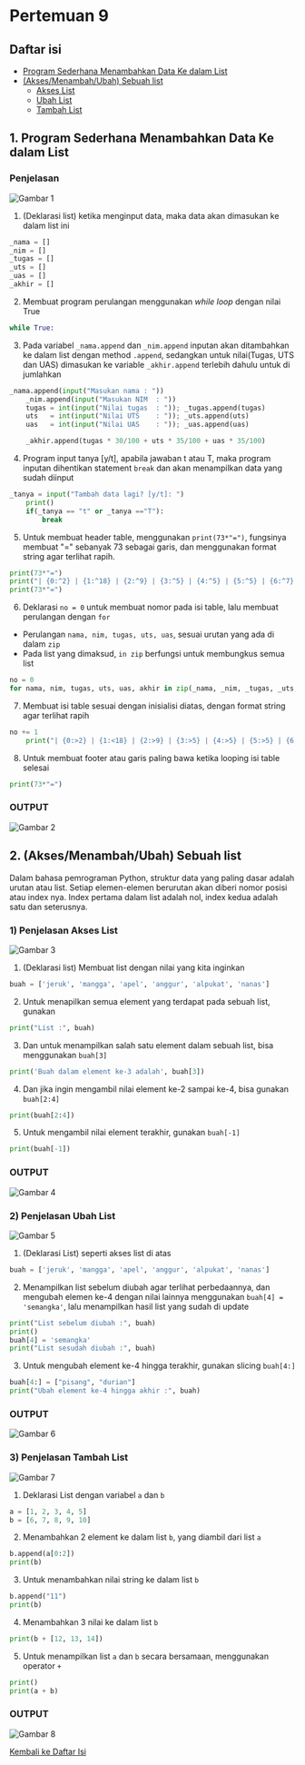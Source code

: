 # Pertemuan 9
## Daftar isi
* [Program Sederhana Menambahkan Data Ke dalam List](https://github.com/kyuurazz/labspy04/#program-sederhana-menambahkan-data-ke-dalam-list)
* [(Akses/Menambah/Ubah) Sebuah list]()
    * [Akses List]()
    * [Ubah List]()
    * [Tambah List]()

## 1. Program Sederhana Menambahkan Data Ke dalam List
### Penjelasan
![Gambar 1](Screenshots/input_data.png)

1. (Deklarasi list) ketika menginput data, maka data akan dimasukan ke dalam list ini
```python
_nama = []
_nim = []
_tugas = []
_uts = []
_uas = []
_akhir = []
```

2. Membuat program perulangan menggunakan _while loop_ dengan nilai True
```python
while True:
```

3. Pada variabel `_nama.append` dan `_nim.append` inputan akan ditambahkan ke dalam list dengan method `.append`, sedangkan untuk nilai(Tugas, UTS dan UAS) dimasukan ke variable `_akhir.append` terlebih dahulu untuk di jumlahkan
```python
_nama.append(input("Masukan nama : "))
    _nim.append(input("Masukan NIM  : "))
    tugas = int(input("Nilai tugas  : ")); _tugas.append(tugas)
    uts   = int(input("Nilai UTS    : ")); _uts.append(uts)
    uas   = int(input("Nilai UAS    : ")); _uas.append(uas)

    _akhir.append(tugas * 30/100 + uts * 35/100 + uas * 35/100)
```

4. Program input tanya [y/t], apabila jawaban t atau T, maka program inputan dihentikan statement `break` dan akan menampilkan data yang sudah diinput
```python
_tanya = input("Tambah data lagi? [y/t]: ")
    print()
    if(_tanya == "t" or _tanya =="T"):
        break
```

5. Untuk membuat header table, menggunakan `print(73*"=")`, fungsinya membuat "=" sebanyak 73 sebagai garis, dan menggunakan format string agar terlihat rapih. 
```python
print(73*"=")
print("| {0:^2} | {1:^18} | {2:^9} | {3:^5} | {4:^5} | {5:^5} | {6:^7} |".format("No", "Nama", "NIM", "Tugas", "UTS", "UAS", "Akhir"))
print(73*"=")
```

6. Deklarasi `no = 0` untuk membuat nomor pada isi table, lalu membuat perulangan dengan `for`
- Perulangan `nama, nim, tugas, uts, uas`, sesuai urutan yang ada di dalam `zip`
- Pada list yang dimaksud, `in zip` berfungsi untuk membungkus semua list
```python
no = 0
for nama, nim, tugas, uts, uas, akhir in zip(_nama, _nim, _tugas, _uts, _uas, _akhir):
```

7. Membuat isi table sesuai dengan inisialisi diatas, dengan format string agar terlihat rapih
```python
no += 1    
    print("| {0:>2} | {1:<18} | {2:>9} | {3:>5} | {4:>5} | {5:>5} | {6:>7.2f} |".format(no, nama, nim, tugas, uts, uas, akhir))
```

8. Untuk membuat footer atau garis paling bawa ketika looping isi table selesai
```python
print(73*"=")
```

### OUTPUT
![Gambar 2](Screenshots/output_input_data.png)

## 2. (Akses/Menambah/Ubah) Sebuah list
Dalam bahasa pemrograman Python, struktur data yang paling dasar adalah urutan atau list. Setiap elemen-elemen berurutan akan diberi nomor posisi atau index nya. Index pertama dalam list adalah nol, index kedua adalah satu dan seterusnya.
### 1) Penjelasan Akses List
![Gambar 3](Screenshots/akses_list.png)

1. (Deklarasi list) Membuat list dengan nilai yang kita inginkan
```python
buah = ['jeruk', 'mangga', 'apel', 'anggur', 'alpukat', 'nanas']
```

2. Untuk menapilkan semua element yang terdapat pada sebuah list, gunakan
```python
print("List :", buah)
```

3. Dan untuk menampilkan salah satu element dalam sebuah list, bisa menggunakan `buah[3]`
```python
print('Buah dalam element ke-3 adalah', buah[3])
```

4. Dan jika ingin mengambil nilai element ke-2 sampai ke-4, bisa gunakan `buah[2:4]`
```python
print(buah[2:4])
```

5. Untuk mengambil nilai element terakhir, gunakan `buah[-1]`
```python
print(buah[-1])
```

### OUTPUT
![Gambar 4](Screenshots/output_akses_list.png)

### 2) Penjelasan Ubah List
![Gambar 5](Screenshots/ubah_list.png)

1. (Deklarasi List) seperti akses list di atas
```python
buah = ['jeruk', 'mangga', 'apel', 'anggur', 'alpukat', 'nanas']
```

2. Menampilkan list sebelum diubah agar terlihat perbedaannya, dan mengubah elemen ke-4 dengan nilai lainnya menggunakan `buah[4] = 'semangka'`, lalu menampilkan hasil list yang sudah di update
```python
print("List sebelum diubah :", buah)
print()
buah[4] = 'semangka'
print("List sesudah diubah :", buah)
```

3. Untuk mengubah element ke-4 hingga terakhir, gunakan slicing `buah[4:]`
```python
buah[4:] = ["pisang", "durian"]
print("Ubah element ke-4 hingga akhir :", buah)
```

### OUTPUT
![Gambar 6](Screenshots/output_ubah_list.png)

### 3) Penjelasan Tambah List
![Gambar 7](Screenshots/tambah_list.png)

1. Deklarasi List dengan variabel `a` dan `b`
```python
a = [1, 2, 3, 4, 5]
b = [6, 7, 8, 9, 10]
```

2. Menambahkan 2 element ke dalam list `b`, yang diambil dari list `a`
```python
b.append(a[0:2])
print(b)
```

3. Untuk menambahkan nilai string ke dalam list `b`
```python
b.append("11")
print(b)
```

4. Menambahkan 3 nilai ke dalam list `b`
```python
print(b + [12, 13, 14])
```

5. Untuk menampilkan list `a` dan `b` secara bersamaan, menggunakan operator `+`
```python
print()
print(a + b)
```

### OUTPUT
![Gambar 8](Screenshots/output-tambah_list.png)

[Kembali ke Daftar Isi](https://github.com/kyuurazz/Labspy04#daftar-isi)
